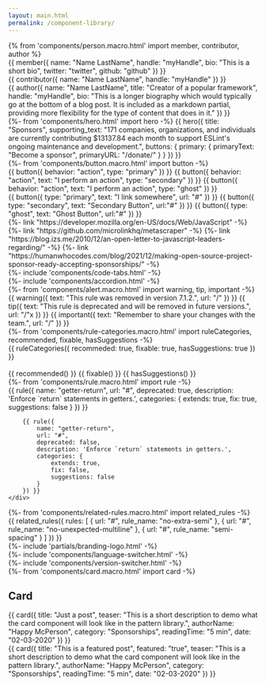 ```yaml
---
layout: main.html
permalink: /component-library/
---
```


<div class="content-container grid">
    {% from 'components/person.macro.html' import member, contributor, author %}
    <div class="span-7-12">
        {{ member({
                name: "Name LastName",
                handle: "myHandle",
                bio: "This is a short bio",
                twitter: "twitter",
                github: "github"
        }) }}
    </div>
    <div class="span-7-12">
        {{ contributor({
                name: "Name LastName",
                handle: "myHandle"
        }) }}
    </div>
    <div class="span-7-12">
        {{ author({
                name: "Name LastName",
                title: "Creator of a popular framework",
                handle: "myHandle",
                bio:  "This is a longer biography which would typically go at the bottom of a blog post. It is included as a markdown partial, providing more flexibility for the type of content that does in it."
        }) }}
    </div>
</div>

<div class="content-container">
    {%- from 'components/hero.html' import hero -%}
    {{ hero({
        title: "Sponsors",
        supporting_text: "171 companies, organizations, and individuals are currently contributing $13137.84 each month to support ESLint's ongoing maintenance and development.",
        buttons: {
            primary: {
                primaryText: "Become a sponsor",
                primaryURL: "/donate/"
            }
        }
    }) }}
</div>


<div class="content-container grid">
    {%- from 'components/button.macro.html' import button -%}
    <div class="span-7-12">
        {{ button({ behavior: "action", type: "primary" }) }}
        {{ button({ behavior: "action", text: "I perform an action", type: "secondary" }) }}
        {{ button({ behavior: "action", text: "I perform an action", type: "ghost" }) }}
    </div>
    <div class="span-7-12">
        {{ button({ type: "primary", text: "I link somewhere", url: "#" }) }}
        {{ button({ type: "secondary", text: "Secondary Button", url:"#" }) }}
        {{ button({ type: "ghost", text: "Ghost Button", url:"#" }) }}
    </div>
</div>

<div class="content-container grid">
    <div class="span-7-12">
        {%- link "https://developer.mozilla.org/en-US/docs/Web/JavaScript" -%}
        {%- link "https://github.com/microlinkhq/metascraper" -%}
        {%- link "https://blog.izs.me/2010/12/an-open-letter-to-javascript-leaders-regarding/" -%}
        {%- link "https://humanwhocodes.com/blog/2021/12/making-open-source-project-sponsor-ready-accepting-sponsorships/" -%}
    </div>
</div>

<div class="content-container grid">
    <div class="span-7-12">{%- include 'components/code-tabs.html' -%}</div>
</div>

<div class="content-container grid">
    <div class="span-7-12">{%- include 'components/accordion.html' -%}</div>
</div>

<div class="content-container grid">
    {%- from 'components/alert.macro.html' import warning, tip, important -%}
    <div class="span-7-12">
        {{ warning({
            text: "This rule was removed in version 7.1.2.",
            url: "/"
        }) }}
        {{ tip({
            text: "This rule is deprecated and will be removed in future versions.",
            url: "/"x
        }) }}
        {{ important({
            text: "Remember to share your changes with the team.",
            url: "/"
        }) }}
    </div>
</div>

<div class="content-container grid">
    {%- from 'components/rule-categories.macro.html' import ruleCategories, recommended, fixable, hasSuggestions -%}
    <div class="span-7-12">
        {{ ruleCategories({
            recommeded: true,
            fixable: true,
            hasSuggestions: true
        }) }}
        <br>
        <br>
        {{ recommended() }}
        {{ fixable() }}
        {{ hasSuggestions() }}
    </div>
</div>

<div class="content-container grid">
    {%- from 'components/rule.macro.html' import rule -%}
    <div class="span-7-12">
        {{ rule({
            name: "getter-return",
            url: "#",
            deprecated: true,
            description: 'Enforce `return` statements in getters.',
            categories: {
                extends: true,
                fix: true,
                suggestions: false
            }
        }) }}

        {{ rule({
            name: "getter-return",
            url: "#",
            deprecated: false,
            description: 'Enforce `return` statements in getters.',
            categories: {
                extends: true,
                fix: false,
                suggestions: false
            }
        }) }}
    </div>
</div>

<div class="content-container grid">
    {%- from 'components/related-rules.macro.html' import related_rules -%}
    <div class="span-7-12">
        {{ related_rules({
            rules: [
                {
                    url: "#",
                    rule_name: "no-extra-semi"
                },
                {
                    url: "#",
                    rule_name: "no-unexpected-multiline"
                },
                {
                    url: "#",
                    rule_name: "semi-spacing"
                }
            ]
        }) }}
    </div>
</div>

<div class="content-container grid">
    <div class="span-7-12">{%- include 'partials/branding-logo.html' -%}</div>
</div>

<div class="content-container grid">
    <div class="span-7-12">{%- include 'components/language-switcher.html' -%}</div>
</div>

<div class="content-container grid">
    <div class="span-7-12">{%- include 'components/version-switcher.html' -%}</div>
</div>

<div class="content-container grid">
    {%- from 'components/card.macro.html' import card -%}
    <div class="span-1-6">
        <h2>Card</h2>
    </div>
    <div class="span-7-12">
        {{ card({
            title: "Just a post",
            teaser: "This is a short description to demo what the card component will look like in the pattern library.",
            authorName: "Happy McPerson",
            category: "Sponsorships",
            readingTime: "5 min",
            date: "02-03-2020"
        }) }}
    </div>
    <div class="span-1-12">
        {{ card({
            title: "This is a featured post",
            featured: "true",
            teaser: "This is a short description to demo what the card component will look like in the pattern library.",
            authorName: "Happy McPerson",
            category: "Sponsorships",
            readingTime: "5 min",
            date: "02-03-2020"
        }) }}
    </div>
</div>

<script src="{{ '/assets/js/tabs.js' | url }}"></script>
<script src="{{ 'assets/js/accordion.js' | url }}"></script>
